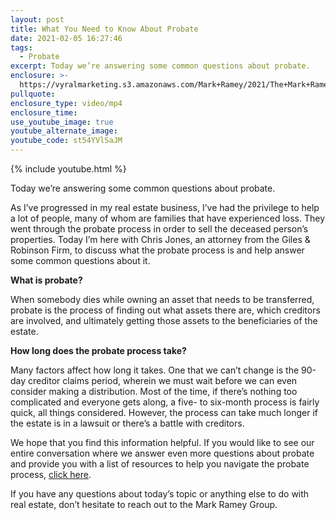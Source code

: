 ```yaml
---
layout: post
title: What You Need to Know About Probate
date: 2021-02-05 16:27:46
tags:
  - Probate
excerpt: Today we’re answering some common questions about probate.
enclosure: >-
  https://vyralmarketing.s3.amazonaws.com/Mark+Ramey/2021/The+Mark+Ramey+Group_+Common+Questions+and+Answers+Short+Video.mp4
pullquote:
enclosure_type: video/mp4
enclosure_time:
use_youtube_image: true
youtube_alternate_image:
youtube_code: st54YVlSaJM
---
```


{% include youtube.html %}

Today we’re answering some common questions about probate.

As I’ve progressed in my real estate business, I’ve had the privilege to help a lot of people, many of whom are families that have experienced loss. They went through the probate process in order to sell the deceased person’s properties. Today I’m here with Chris Jones, an attorney from the Giles & Robinson Firm, to discuss what the probate process is and help answer some common questions about it.

**What is probate?**

When somebody dies while owning an asset that needs to be transferred, probate is the process of finding out what assets there are, which creditors are involved, and ultimately getting those assets to the beneficiaries of the estate.

**How long does the probate process take?**

Many factors affect how long it takes. One that we can’t change is the 90-day creditor claims period, wherein we must wait before we can even consider making a distribution. Most of the time, if there’s nothing too complicated and everyone gets along, a five- to six-month process is fairly quick, all things considered. However, the process can take much longer if the estate is in a lawsuit or there’s a battle with creditors.

We hope that you find this information helpful. If you would like to see our entire conversation where we answer even more questions about probate and provide you with a list of resources to help you navigate the probate process, [click here](https://www.youtube.com/watch?v=z9j_Sm1MZIM&amp;feature=youtu.be).

If you have any questions about today’s topic or anything else to do with real estate, don’t hesitate to reach out to the Mark Ramey Group.
